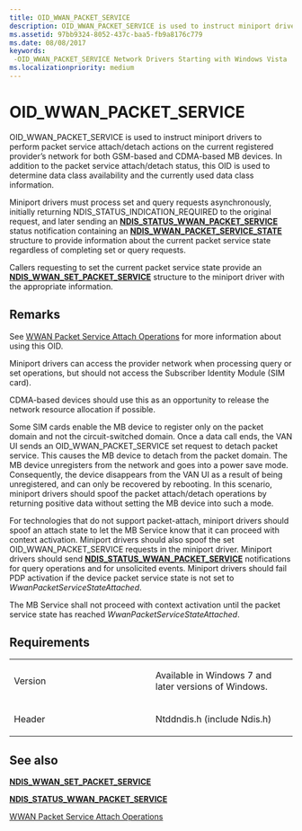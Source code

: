 ```yaml
---
title: OID_WWAN_PACKET_SERVICE
description: OID_WWAN_PACKET_SERVICE is used to instruct miniport drivers to perform packet service attach/detach actions on the current registered provider’s network for both GSM-based and CDMA-based MB devices.
ms.assetid: 97bb9324-8052-437c-baa5-fb9a8176c779
ms.date: 08/08/2017
keywords: 
 -OID_WWAN_PACKET_SERVICE Network Drivers Starting with Windows Vista
ms.localizationpriority: medium
---
```


# OID\_WWAN\_PACKET\_SERVICE


OID\_WWAN\_PACKET\_SERVICE is used to instruct miniport drivers to perform packet service attach/detach actions on the current registered provider’s network for both GSM-based and CDMA-based MB devices. In addition to the packet service attach/detach status, this OID is used to determine data class availability and the currently used data class information.

Miniport drivers must process set and query requests asynchronously, initially returning NDIS\_STATUS\_INDICATION\_REQUIRED to the original request, and later sending an [**NDIS\_STATUS\_WWAN\_PACKET\_SERVICE**](ndis-status-wwan-packet-service.md) status notification containing an [**NDIS\_WWAN\_PACKET\_SERVICE\_STATE**](https://msdn.microsoft.com/library/windows/hardware/ff567910) structure to provide information about the current packet service state regardless of completing set or query requests.

Callers requesting to set the current packet service state provide an [**NDIS\_WWAN\_SET\_PACKET\_SERVICE**](https://msdn.microsoft.com/library/windows/hardware/ff567921) structure to the miniport driver with the appropriate information.

Remarks
-------

See [WWAN Packet Service Attach Operations](https://msdn.microsoft.com/library/windows/hardware/ff559092) for more information about using this OID.

Miniport drivers can access the provider network when processing query or set operations, but should not access the Subscriber Identity Module (SIM card).

CDMA-based devices should use this as an opportunity to release the network resource allocation if possible.

Some SIM cards enable the MB device to register only on the packet domain and not the circuit-switched domain. Once a data call ends, the VAN UI sends an OID\_WWAN\_PACKET\_SERVICE set request to detach packet service. This causes the MB device to detach from the packet domain. The MB device unregisters from the network and goes into a power save mode. Consequently, the device disappears from the VAN UI as a result of being unregistered, and can only be recovered by rebooting. In this scenario, miniport drivers should spoof the packet attach/detach operations by returning positive data without setting the MB device into such a mode.

For technologies that do not support packet-attach, miniport drivers should spoof an attach state to let the MB Service know that it can proceed with context activation. Miniport drivers should also spoof the set OID\_WWAN\_PACKET\_SERVICE requests in the miniport driver. Miniport drivers should send [**NDIS\_STATUS\_WWAN\_PACKET\_SERVICE**](ndis-status-wwan-packet-service.md) notifications for query operations and for unsolicited events. Miniport drivers should fail PDP activation if the device packet service state is not set to *WwanPacketServiceStateAttached*.

The MB Service shall not proceed with context activation until the packet service state has reached *WwanPacketServiceStateAttached*.

Requirements
------------

<table>
<colgroup>
<col width="50%" />
<col width="50%" />
</colgroup>
<tbody>
<tr class="odd">
<td><p>Version</p></td>
<td><p>Available in Windows 7 and later versions of Windows.</p></td>
</tr>
<tr class="even">
<td><p>Header</p></td>
<td>Ntddndis.h (include Ndis.h)</td>
</tr>
</tbody>
</table>

## See also


[**NDIS\_WWAN\_SET\_PACKET\_SERVICE**](https://msdn.microsoft.com/library/windows/hardware/ff567921)

[**NDIS\_STATUS\_WWAN\_PACKET\_SERVICE**](ndis-status-wwan-packet-service.md)

[WWAN Packet Service Attach Operations](https://msdn.microsoft.com/library/windows/hardware/ff559092)

 

 




